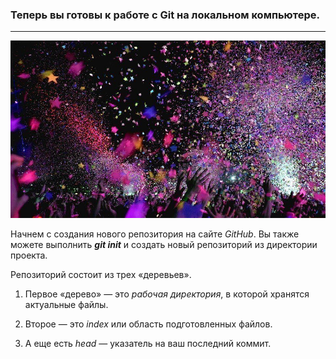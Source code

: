 ### **Теперь вы готовы к работе с __Git__ на локальном компьютере.**
-------------------------------


![super!](./assets/super!.jpg)


Начнем с создания нового репозитория на сайте _GitHub_. Вы также можете выполнить ___git init___ и создать новый репозиторий из директории проекта.

Репозиторий состоит из трех «деревьев». 

1. Первое «дерево» — это _рабочая директория_, в которой хранятся актуальные файлы. 

2. Второе — это _index_ или область подготовленных файлов. 

3. А еще есть _head_ — указатель на ваш последний коммит.
